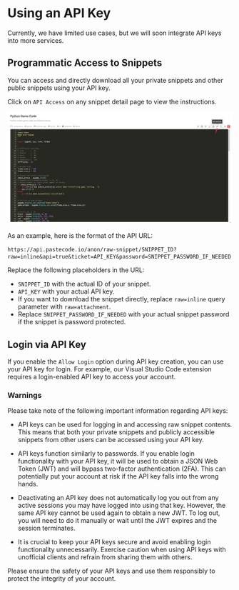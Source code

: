 # Using an API Key

Currently, we have limited use cases, but we will soon integrate API keys into more services.

## Programmatic Access to Snippets

You can access and directly download all your private snippets and other public snippets using your API key. 

Click on `API Access` on any snippet detail page to view the instructions.

   ![api access](./img/snippet-api-access.png)

As an example, here is the format of the API URL:

   ```
   https://api.pastecode.io/anon/raw-snippet/SNIPPET_ID?raw=inline&api=true&ticket=API_KEY&password=SNIPPET_PASSWORD_IF_NEEDED
   ```

   Replace the following placeholders in the URL:
   - `SNIPPET_ID` with the actual ID of your snippet.
   - `API_KEY` with your actual API key.
   - If you want to download the snippet directly, replace `raw=inline` query parameter with `raw=attachment`.
   - Replace `SNIPPET_PASSWORD_IF_NEEDED` with your actual snippet password if the snippet is password protected.

## Login via API Key

If you enable the `Allow Login` option during API key creation, you can use your API key for login. For example, our Visual Studio Code extension requires a login-enabled API key to access your account.

### Warnings

Please take note of the following important information regarding API keys:

- API keys can be used for logging in and accessing raw snippet contents. This means that both your private snippets and publicly accessible snippets from other users can be accessed using your API key.

- API keys function similarly to passwords. If you enable login functionality with your API key, it will be used to obtain a JSON Web Token (JWT) and will bypass two-factor authentication (2FA). This can potentially put your account at risk if the API key falls into the wrong hands.

- Deactivating an API key does not automatically log you out from any active sessions you may have logged into using that key. However, the same API key cannot be used again to obtain a new JWT. To log out, you will need to do it manually or wait until the JWT expires and the session terminates.

- It is crucial to keep your API keys secure and avoid enabling login functionality unnecessarily. Exercise caution when using API keys with unofficial clients and refrain from sharing them with others.

Please ensure the safety of your API keys and use them responsibly to protect the integrity of your account.